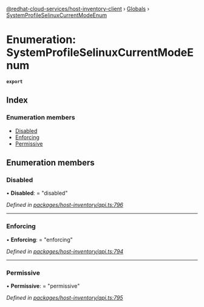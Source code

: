 [@redhat-cloud-services/host-inventory-client](../README.md) › [Globals](../globals.md) › [SystemProfileSelinuxCurrentModeEnum](systemprofileselinuxcurrentmodeenum.md)

# Enumeration: SystemProfileSelinuxCurrentModeEnum

**`export`** 

## Index

### Enumeration members

* [Disabled](systemprofileselinuxcurrentmodeenum.md#disabled)
* [Enforcing](systemprofileselinuxcurrentmodeenum.md#enforcing)
* [Permissive](systemprofileselinuxcurrentmodeenum.md#permissive)

## Enumeration members

###  Disabled

• **Disabled**: = "disabled"

*Defined in [packages/host-inventory/api.ts:796](https://github.com/RedHatInsights/javascript-clients/blob/master/packages/host-inventory/api.ts#L796)*

___

###  Enforcing

• **Enforcing**: = "enforcing"

*Defined in [packages/host-inventory/api.ts:794](https://github.com/RedHatInsights/javascript-clients/blob/master/packages/host-inventory/api.ts#L794)*

___

###  Permissive

• **Permissive**: = "permissive"

*Defined in [packages/host-inventory/api.ts:795](https://github.com/RedHatInsights/javascript-clients/blob/master/packages/host-inventory/api.ts#L795)*
